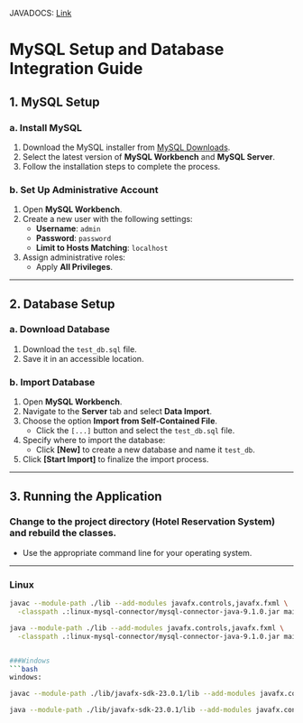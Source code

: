 JAVADOCS: [Link](https://rpalmon.github.io/hotelreserv-380/main/package-summary.html)

# MySQL Setup and Database Integration Guide

## 1. MySQL Setup

### a. Install MySQL
1. Download the MySQL installer from [MySQL Downloads](https://dev.mysql.com/downloads/installer/).
2. Select the latest version of **MySQL Workbench** and **MySQL Server**.
3. Follow the installation steps to complete the process.

### b. Set Up Administrative Account
1. Open **MySQL Workbench**.
2. Create a new user with the following settings:
   - **Username**: `admin`
   - **Password**: `password`
   - **Limit to Hosts Matching**: `localhost`
3. Assign administrative roles:
   - Apply **All Privileges**.

---

## 2. Database Setup

### a. Download Database
1. Download the `test_db.sql` file.
2. Save it in an accessible location.

### b. Import Database
1. Open **MySQL Workbench**.
2. Navigate to the **Server** tab and select **Data Import**.
3. Choose the option **Import from Self-Contained File**.
   - Click the `[...]` button and select the `test_db.sql` file.
4. Specify where to import the database:
   - Click **[New]** to create a new database and name it `test_db`.
5. Click **[Start Import]** to finalize the import process.

---

## 3. Running the Application

### Change to the project directory (Hotel Reservation System) and rebuild the classes.  
- Use the appropriate command line for your operating system.

---

### Linux
```bash
javac --module-path ./lib --add-modules javafx.controls,javafx.fxml \
  -classpath .:linux-mysql-connector/mysql-connector-java-9.1.0.jar main/*.java

java --module-path ./lib --add-modules javafx.controls,javafx.fxml \
  -classpath .:linux-mysql-connector/mysql-connector-java-9.1.0.jar main.Main


###Windows
```bash
windows:

javac --module-path ./lib/javafx-sdk-23.0.1/lib --add-modules javafx.controls,javafx.fxml -classpath .;window-mysql-connector\mysql-connector-java-9.1.0.jar main\*.java

java --module-path ./lib/javafx-sdk-23.0.1/lib --add-modules javafx.contgitwindow-mysql-connector\* main.Main
```
